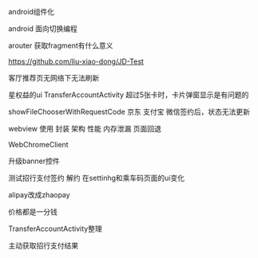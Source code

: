 android组件化

android 面向切换编程

arouter 获取fragment有什么意义

https://github.com/liu-xiao-dong/JD-Test



客厅推荐页无网络下无法刷新

星权益的ui
TransferAccountActivity 超过5张卡时，卡片弹窗显示是有问题的

showFileChooserWithRequestCode
京东 支付宝 微信签约后，状态无法更新


webview 使用 封装 架构 性能 内存泄漏 页面回退

WebChromeClient

升级banner控件



测试招行支付签约 解约 在settinhg和乘车码页面的ui变化





alipay改成zhaopay

价格都是一分钱

TransferAccountActivity整理

主动获取招行支付结果

